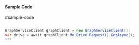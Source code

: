 #### Sample Code
#sample-code 

```C#

GraphServiceClient graphClient = new GraphServiceClient();
var drive = await graphClient.Me.Drive.Request().GetAsync();
*** 

```